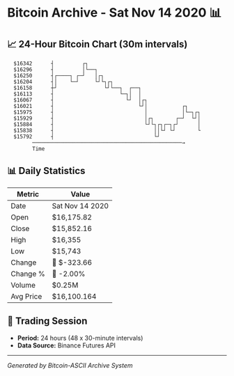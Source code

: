 # Bitcoin Archive - Sat Nov 14 2020 📊

## 📈 24-Hour Bitcoin Chart (30m intervals)

```
  $16342      ┤         ┌┐                                     
  $16296      ┤         │└──┐                                  
  $16250      ┤┌────┐ ┌─┘   │┌┐                                
  $16204      ┤│    └─┘     └┘└┐┌┐                             
  $16158      ┼┘               └┘└──┐  ┌──┐                    
  $16113      ┤                     └─┐│  │                    
  $16067      ┤                       └┘  │┌┐                  
  $16021      ┤                           └┘│           ┌┐     
  $15975      ┤                             │           │└─┐┌┐ 
  $15929      ┤                             │┌┐       ┌─┘  └┘│ 
  $15884      ┤                             └┘└┐┌┐┌─┐┌┘      │ 
  $15838      ┤                                ││└┘ └┘       └ 
  $15792      ┤                                └┘              
        ────────────────────────────────────────────────→
        Time
```

## 📊 Daily Statistics

| Metric | Value |
|--------|-------|
| Date | Sat Nov 14 2020 |
| Open | $16,175.82 |
| Close | $15,852.16 |
| High | $16,355 |
| Low | $15,743 |
| Change | 🔴 $-323.66 |
| Change % | 🔴 -2.00% |
| Volume | $0.25M |
| Avg Price | $16,100.164 |

## 📅 Trading Session

- **Period:** 24 hours (48 x 30-minute intervals)
- **Data Source:** Binance Futures API

---
*Generated by Bitcoin-ASCII Archive System*
